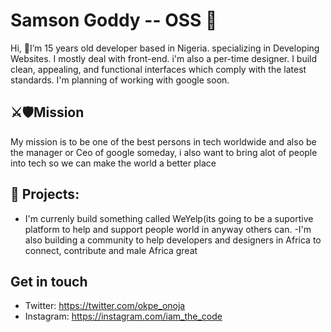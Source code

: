 # Samson Goddy -- OSS 🥑
Hi, 👋I’m 15 years old developer based in Nigeria. specializing in Developing Websites. I mostly deal with front-end. i'm also a per-time designer. I build clean, appealing, and functional interfaces which comply with the latest standards. I'm planning of working with google soon.
## ⚔️🛡Mission
My mission is to be one of the best persons in tech worldwide and also be the manager or Ceo of google someday, i also want to bring alot of people into tech so we can make the world a better place 

## 🌱 Projects: 
- I'm currenly build something called WeYelp(its going to be a suportive platform to help and support people world in anyway others can.
-I'm also building a community to help developers and designers in Africa to connect, contribute and male Africa great

## Get in touch
- Twitter: https://twitter.com/okpe_onoja
- Instagram: https://instagram.com/iam_the_code
